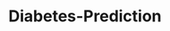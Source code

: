 # Diabetes-Prediction






























































































